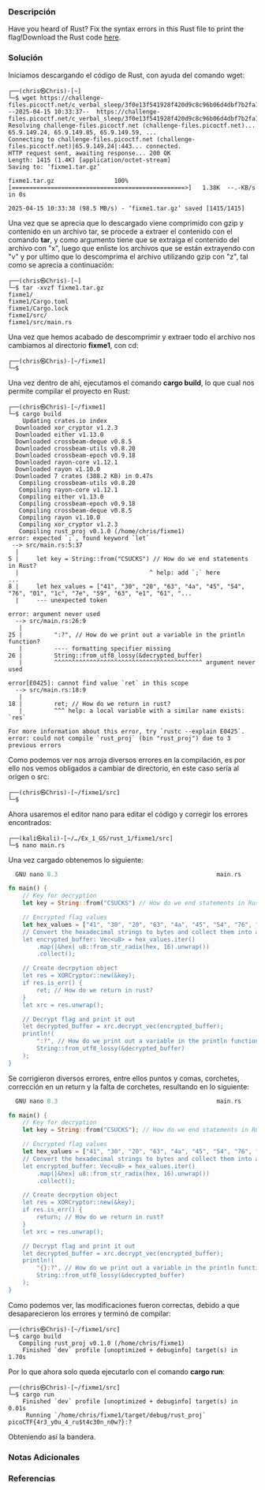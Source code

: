 ### Descripción
Have you heard of Rust? Fix the syntax errors in this Rust file to print the flag!Download the Rust code [here](https://challenge-files.picoctf.net/c_verbal_sleep/3f0e13f541928f420d9c8c96b06d4dbf7b2fa18b15adbd457108e8c80a1f5883/fixme1.tar.gz).
### Solución
Iniciamos descargando el código de Rust, con ayuda del comando wget:

```shell
┌──(chris㉿Chris)-[~]
└─$ wget https://challenge-files.picoctf.net/c_verbal_sleep/3f0e13f541928f420d9c8c96b06d4dbf7b2fa18b15adbd457108e8c80a1f5883/fixme1.tar.gz
--2025-04-15 10:33:37--  https://challenge-files.picoctf.net/c_verbal_sleep/3f0e13f541928f420d9c8c96b06d4dbf7b2fa18b15adbd457108e8c80a1f5883/fixme1.tar.gz
Resolving challenge-files.picoctf.net (challenge-files.picoctf.net)... 65.9.149.24, 65.9.149.85, 65.9.149.59, ...
Connecting to challenge-files.picoctf.net (challenge-files.picoctf.net)|65.9.149.24|:443... connected.
HTTP request sent, awaiting response... 200 OK
Length: 1415 (1.4K) [application/octet-stream]
Saving to: ‘fixme1.tar.gz’

fixme1.tar.gz                 100%[=================================================>]   1.38K  --.-KB/s    in 0s

2025-04-15 10:33:38 (98.5 MB/s) - ‘fixme1.tar.gz’ saved [1415/1415]
```

Una vez que se aprecia que lo descargado viene comprimido con gzip y contenido en un archivo tar, se procede a extraer el contenido con el comando **tar**, y como argumento tiene que se extraiga el contenido del archivo con "x", luego que enliste los archivos que se están extrayendo con "v" y por ultimo que lo descomprima el archivo utilizando gzip con "z", tal como se aprecia a continuación:

```shell
┌──(chris㉿Chris)-[~]
└─$ tar -xvzf fixme1.tar.gz
fixme1/
fixme1/Cargo.toml
fixme1/Cargo.lock
fixme1/src/
fixme1/src/main.rs
```

Una vez que hemos acabado de descomprimir y extraer todo el archivo nos cambiamos al directorio **fixme1**, con cd:

```shell
┌──(chris㉿Chris)-[~/fixme1]
└─$
```

Una vez dentro de ahí, ejecutamos el comando **cargo build**, lo que cual nos permite compilar el proyecto en Rust:

```shell
┌──(chris㉿Chris)-[~/fixme1]
└─$ cargo build
    Updating crates.io index
  Downloaded xor_cryptor v1.2.3
  Downloaded either v1.13.0
  Downloaded crossbeam-deque v0.8.5
  Downloaded crossbeam-utils v0.8.20
  Downloaded crossbeam-epoch v0.9.18
  Downloaded rayon-core v1.12.1
  Downloaded rayon v1.10.0
  Downloaded 7 crates (388.2 KB) in 0.47s
   Compiling crossbeam-utils v0.8.20
   Compiling rayon-core v1.12.1
   Compiling either v1.13.0
   Compiling crossbeam-epoch v0.9.18
   Compiling crossbeam-deque v0.8.5
   Compiling rayon v1.10.0
   Compiling xor_cryptor v1.2.3
   Compiling rust_proj v0.1.0 (/home/chris/fixme1)
error: expected `;`, found keyword `let`
 --> src/main.rs:5:37
  |
5 |     let key = String::from("CSUCKS") // How do we end statements in Rust?
  |                                     ^ help: add `;` here
...
8 |     let hex_values = ["41", "30", "20", "63", "4a", "45", "54", "76", "01", "1c", "7e", "59", "63", "e1", "61", "...
  |     --- unexpected token

error: argument never used
  --> src/main.rs:26:9
   |
25 |         ":?", // How do we print out a variable in the println function?
   |         ---- formatting specifier missing
26 |         String::from_utf8_lossy(&decrypted_buffer)
   |         ^^^^^^^^^^^^^^^^^^^^^^^^^^^^^^^^^^^^^^^^^^ argument never used

error[E0425]: cannot find value `ret` in this scope
  --> src/main.rs:18:9
   |
18 |         ret; // How do we return in rust?
   |         ^^^ help: a local variable with a similar name exists: `res`

For more information about this error, try `rustc --explain E0425`.
error: could not compile `rust_proj` (bin "rust_proj") due to 3 previous errors
```

Como podemos ver nos arroja diversos errores en la compilación, es por ello nos vemos obligados a cambiar de directorio, en este caso sería al origen o src:

```shell
┌──(chris㉿Chris)-[~/fixme1/src]
└─$
```

Ahora usaremos el editor nano para editar el código y corregir los errores encontrados:

```shell
┌──(kali㉿kali)-[~/…/Ex_1_GS/rust_1/fixme1/src]
└─$ nano main.rs 
```

Una vez cargado obtenemos lo siguiente:

```rust
  GNU nano 8.3                                             main.rs                                                      use xor_cryptor::XORCryptor;

fn main() {
    // Key for decryption
    let key = String::from("CSUCKS") // How do we end statements in Rust?

    // Encrypted flag values
    let hex_values = ["41", "30", "20", "63", "4a", "45", "54", "76", "01", "1c", "7e", "59", "63", "e1", "61", "25", ">
    // Convert the hexadecimal strings to bytes and collect them into a vector
    let encrypted_buffer: Vec<u8> = hex_values.iter()
        .map(|&hex| u8::from_str_radix(hex, 16).unwrap())
        .collect();

    // Create decrpytion object
    let res = XORCryptor::new(&key);
    if res.is_err() {
        ret; // How do we return in rust?
    }
    let xrc = res.unwrap();

    // Decrypt flag and print it out
    let decrypted_buffer = xrc.decrypt_vec(encrypted_buffer);
    println!(
        ":?", // How do we print out a variable in the println function?
        String::from_utf8_lossy(&decrypted_buffer)
    );
}
```

Se corrigieron diversos errores, entre ellos puntos y comas, corchetes, corrección en un return y la falta de corchetes, resultando en lo siguiente:

```rust
  GNU nano 8.3                                             main.rs                                                      use xor_cryptor::XORCryptor;

fn main() {
    // Key for decryption
    let key = String::from("CSUCKS"); // How do we end statements in Rust?

    // Encrypted flag values
    let hex_values = ["41", "30", "20", "63", "4a", "45", "54", "76", "01", "1c", "7e", "59", "63", "e1", "61", "25", ">
    // Convert the hexadecimal strings to bytes and collect them into a vector
    let encrypted_buffer: Vec<u8> = hex_values.iter()
        .map(|&hex| u8::from_str_radix(hex, 16).unwrap())
        .collect();

    // Create decrpytion object
    let res = XORCryptor::new(&key);
    if res.is_err() {
        return; // How do we return in rust?
    }
    let xrc = res.unwrap();

    // Decrypt flag and print it out
    let decrypted_buffer = xrc.decrypt_vec(encrypted_buffer);
    println!(
        "{}:?", // How do we print out a variable in the println function?
        String::from_utf8_lossy(&decrypted_buffer)
    );
}
```

Como podemos ver, las modificaciones fueron correctas, debido a que desaparecieron los errores y terminó de compilar:

```shell
┌──(chris㉿Chris)-[~/fixme1/src]
└─$ cargo build
   Compiling rust_proj v0.1.0 (/home/chris/fixme1)
    Finished `dev` profile [unoptimized + debuginfo] target(s) in 1.70s
```

Por lo que ahora solo queda ejecutarlo con el comando **cargo run**:

```shell
┌──(chris㉿Chris)-[~/fixme1/src]
└─$ cargo run
    Finished `dev` profile [unoptimized + debuginfo] target(s) in 0.01s
     Running `/home/chris/fixme1/target/debug/rust_proj`
picoCTF{4r3_y0u_4_ru$t4c30n_n0w?}:?
```

Obteniendo así la bandera.
### Notas Adicionales

### Referencias